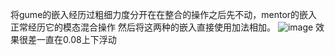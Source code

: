 将gume的嵌入经历过粗细力度分开在在整合的操作之后先不动，mentor的嵌入正常经历它的模态混合操作
然后将这两种的嵌入直接使用加法相加。
![image](https://github.com/user-attachments/assets/d4d5fb26-5886-41c3-8958-b820e7c22140)
效果很差一直在0.08上下浮动
